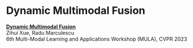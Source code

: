 # Dynamic Multimodal Fusion

[**Dynamic Multimodal Fusion**](https://arxiv.org/abs/2204.00102)  
Zihui Xue, Radu Marculescu  
6th Multi-Modal Learning and Applications Workshop (MULA), CVPR 2023

